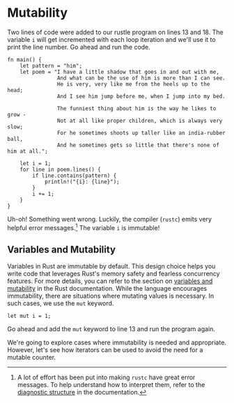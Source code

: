 # Mutability

Two lines of code were added to our rustle program on lines 13 and 18. The
variable `i` will get incremented with each loop iteration and we'll use it to
print the line number. Go ahead and run the code.

```rust,editable
fn main() {
    let pattern = "him";
    let poem = "I have a little shadow that goes in and out with me,
                And what can be the use of him is more than I can see.
                He is very, very like me from the heels up to the head;
                And I see him jump before me, when I jump into my bed.

                The funniest thing about him is the way he likes to grow -
                Not at all like proper children, which is always very slow;
                For he sometimes shoots up taller like an india-rubber ball,
                And he sometimes gets so little that there's none of him at all.";

    let i = 1;
    for line in poem.lines() {
        if line.contains(pattern) {
            println!("{i}: {line}");
        }
        i += 1;
    }
}
```

Uh-oh! Something went wrong. Luckily, the compiler (`rustc`) emits very helpful
error messages.[^1] The variable `i` is immutable!

## Variables and Mutability

Variables in Rust are immutable by default. This design choice helps you write
code that leverages Rust's memory safety and fearless concurrency features. For
more details, you can refer to the section on [variables and mutability] in the
Rust documentation. While the language encourages immutability, there are
situations where mutating values is necessary. In such cases, we use the `mut`
keyword.

```rust,noplayground
let mut i = 1;
```

Go ahead and add the `mut` keyword to line 13 and run the program again.

We're going to explore cases where immutability is needed and appropriate.
However, let's see how iterators can be used to avoid the need for a mutable
counter.

[^1]: A lot of effort has been put into making `rustc` have great error messages.
    To help understand how to interpret them, refer to the
    [diagnostic structure] in the documentation.

[diagnostic structure]: https://rustc-dev-guide.rust-lang.org/diagnostics.html#diagnostic-structure
[variables and mutability]: https://doc.rust-lang.org/book/ch03-01-variables-and-mutability.html
